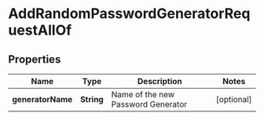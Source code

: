 

# AddRandomPasswordGeneratorRequestAllOf


## Properties

| Name | Type | Description | Notes |
|------------ | ------------- | ------------- | -------------|
|**generatorName** | **String** | Name of the new Password Generator |  [optional] |




